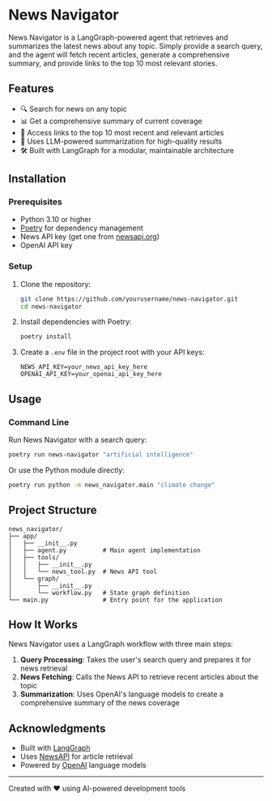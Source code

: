 # News Navigator

News Navigator is a LangGraph-powered agent that retrieves and summarizes the latest news about any topic. Simply provide a search query, and the agent will fetch recent articles, generate a comprehensive summary, and provide links to the top 10 most relevant stories.

## Features

- 🔍 Search for news on any topic
- 📊 Get a comprehensive summary of current coverage
- 🔗 Access links to the top 10 most recent and relevant articles
- 🧠 Uses LLM-powered summarization for high-quality results
- 🛠️ Built with LangGraph for a modular, maintainable architecture

## Installation

### Prerequisites

- Python 3.10 or higher
- [Poetry](https://python-poetry.org/) for dependency management
- News API key (get one from [newsapi.org](https://newsapi.org/))
- OpenAI API key

### Setup

1. Clone the repository:
   ```bash
   git clone https://github.com/yourusername/news-navigator.git
   cd news-navigator
   ```

2. Install dependencies with Poetry:
   ```bash
   poetry install
   ```

3. Create a `.env` file in the project root with your API keys:
   ```
   NEWS_API_KEY=your_news_api_key_here
   OPENAI_API_KEY=your_openai_api_key_here
   ```

## Usage

### Command Line

Run News Navigator with a search query:

```bash
poetry run news-navigator "artificial intelligence"
```

Or use the Python module directly:

```bash
poetry run python -m news_navigator.main "climate change"
```

## Project Structure

```
news_navigator/
├── app/
│   ├── __init__.py
│   ├── agent.py          # Main agent implementation
│   ├── tools/
│   │   ├── __init__.py
│   │   └── news_tool.py  # News API tool
│   └── graph/
│       ├── __init__.py
│       └── workflow.py   # State graph definition
└── main.py               # Entry point for the application
```

## How It Works

News Navigator uses a LangGraph workflow with three main steps:

1. **Query Processing**: Takes the user's search query and prepares it for news retrieval
2. **News Fetching**: Calls the News API to retrieve recent articles about the topic
3. **Summarization**: Uses OpenAI's language models to create a comprehensive summary of the news coverage

## Acknowledgments

- Built with [LangGraph](https://github.com/langchain-ai/langgraph)
- Uses [NewsAPI](https://newsapi.org/) for article retrieval
- Powered by [OpenAI](https://openai.com/) language models

---

Created with ❤️ using AI-powered development tools
